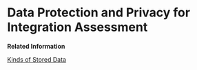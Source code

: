 <!-- loio9ef9fbc1e6b04ee09cc0491ff493d1a9 -->

# Data Protection and Privacy for Integration Assessment

**Related Information**  


[Kinds of Stored Data](kinds-of-stored-data-cfb9ffb.md "Integration Assessment stores SAP Integration Solution Advisory Methodology (ISA-M) master data predefined by SAP, ISA-M master data adapted by customers, and data associated with business solution requests and interface requests.")

